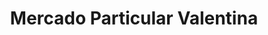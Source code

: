---
title: "Mercado Particular Valentina"
url: /castro/mercado-particular-valentina/
shop: Supermarkt
---